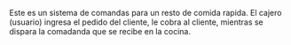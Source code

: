 Este es un sistema de comandas para un resto de comida rapida.
El cajero (usuario) ingresa el pedido del cliente, le cobra al cliente, mientras se dispara la comadanda que se recibe en la cocina. 
